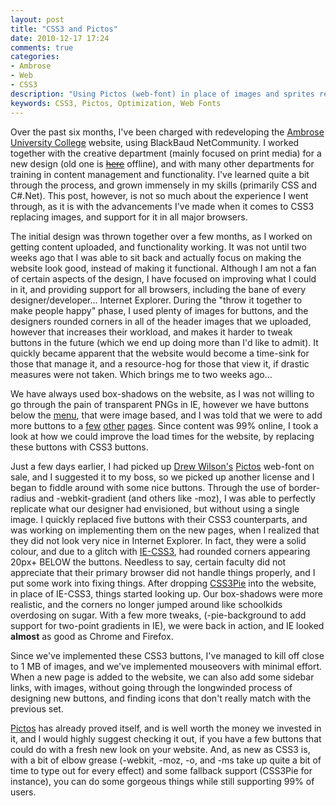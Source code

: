 ```yaml
---
layout: post
title: "CSS3 and Pictos"
date: 2010-12-17 17:24
comments: true
categories: 
- Ambrose
- Web
- CSS3
description: "Using Pictos (web-font) in place of images and sprites results in an impressive reduction in page size and load-times."
keywords: CSS3, Pictos, Optimization, Web Fonts
---
```

Over the past six months, I've been charged with redeveloping the [Ambrose University College](https://www2.ambrose.edu/) website, using BlackBaud NetCommunity. I worked together with the creative department (mainly focused on print media) for a new design (old one is ~~[here](https://www2.ambrose.edu/)~~ offline), and with many other departments for training in content management and functionality. I've learned quite a bit through the process, and grown immensely in my skills (primarily CSS and C#.Net). This post, however, is not so much about the experience I went through, as it is with the advancements I've made when it comes to CSS3 replacing images, and support for it in all major browsers.

<!-- more -->

The initial design was thrown together over a few months, as I worked on getting content uploaded, and functionality working. It was not until two weeks ago that I was able to sit back and actually focus on making the website look good, instead of making it functional. Although I am  not a fan of certain aspects of the design, I have focused on improving what I could in it, and providing support for all browsers, including the bane of every designer/developer... Internet Explorer. During the "throw it together to make people happy" phase, I used plenty of images for buttons, and the designers rounded corners in all of the header images that we uploaded, however that increases their workload, and makes it harder to tweak buttons in the future (which we end up doing more than I'd like to admit). It quickly became apparent that the website would become a time-sink for those that manage it, and a resource-hog for those that view it, if drastic measures were not taken. Which brings me to two weeks ago...

We have always used box-shadows on the website, as I was not willing to go through the pain of transparent PNGs in IE, however we have buttons below the [menu](https://www2.ambrose.edu/Page.aspx?pid=492), that were image based, and I was told that we were to add more buttons to a [few](https://www2.ambrose.edu/Page.aspx?pid=475) [other](https://www2.ambrose.edu/Page.aspx?pid=389) [pages](https://www2.ambrose.edu/Page.aspx?pid=548). Since content was 99% online, I took a look at how we could improve the load times for the website, by replacing these buttons with CSS3 buttons.

Just a few days earlier, I had picked up [Drew Wilson's](http://twitter.com/drewwilson) [Pictos](http://pictos.drewwilson.com/) web-font on sale, and I suggested it to my boss, so we picked up another license and I began to fiddle around with some nice buttons. Through the use of border-radius and -webkit-gradient (and others like -moz), I was able to perfectly replicate what our designer had envisioned, but without using a single image. I quickly replaced five buttons with their CSS3 counterparts, and was working on implementing them on the new pages, when I realized that they did not look very nice in Internet Explorer. In fact, they were a solid colour, and due to a glitch with [IE-CSS3](http://fetchak.com/ie-css3/), had rounded corners appearing 20px+ BELOW the buttons. Needless to say, certain faculty did not appreciate that their primary browser did not handle things properly, and I put some work into fixing things. After dropping [CSS3Pie](http://css3pie.com/) into the website, in place of IE-CSS3, things started looking up. Our box-shadows were more realistic, and the corners no longer jumped around like schoolkids overdosing on sugar. With a few more tweaks, (-pie-background to add support for two-point gradients in IE), we were back in action, and IE looked **almost** as good as Chrome and Firefox.

Since we've implemented these CSS3 buttons, I've managed to kill off close to 1 MB of images, and we've implemented mouseovers with minimal effort. When a new page is added to the website, we can also add some sidebar links, with images, without going through the longwinded process of designing new buttons, and finding icons that don't really match with the previous set.

[Pictos](http://pictos.drewwilson.com/) has already proved itself, and is well worth the money we invested in it, and I would highly suggest checking it out, if you have a few buttons that could do with a fresh new look on your website. And, as new as CSS3 is, with a bit of elbow grease (-webkit, -moz, -o, and -ms take up quite a bit of time to type out for every effect) and some fallback support (CSS3Pie for instance), you can do some gorgeous things while still supporting 99% of users.
